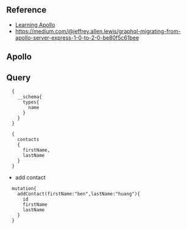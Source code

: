 ## Reference 
- [Learning Apollo](https://www.linkedin.com/learning/learning-apollo/)
- https://medium.com/@jeffrey.allen.lewis/graphql-migrating-from-apollo-server-express-1-0-to-2-0-be80f5c61bee

## Apollo





## Query
```
  {
    __schema{
      types{
        name
      }
    }
  }
```
```
  {
    contacts
    {
      firstName,
      lastName
    }
  }
```
- add contact
```
  mutation{
    addContact(firstName:"ben",lastName:"huang"){
      id
      firstName
      lastName
    }
  }
```